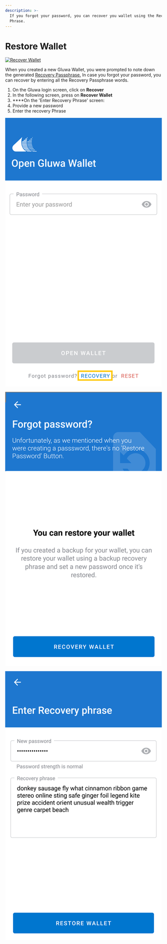 ```yaml
---
description: >-
  If you forgot your password, you can recover you wallet using the Recovery
  Phrase.
---
```


# Restore Wallet

[![Recover Wallet](http://img.youtube.com/vi/i2ROvktarJA/0.jpg)](http://www.youtube.com/watch?v=i2ROvktarJA)

When you created a new Gluwa Wallet, you were prompted to note down the generated [Recovery Passphrase.](https://docs.gluwa.com/get-started/gluwa/create-a-new-gluwa-wallet#backup-the-recovery-phrase) In case you forgot your password, you can recover by entering all the Recovery Passphrase words.

1.  On the Gluwa login screen, click on **Recover**
2.  In the following screen, press on **Recover Wallet**
3.  ****On the 'Enter Recovery Phrase' screen:
   1. Provide a new password
   2. Enter the recovery Phrase

![](../../.gitbook/assets/login-screen.png)

![](../../.gitbook/assets/recover-wallet%20%281%29.png)

![](../../.gitbook/assets/added-passprase%20%282%29.png)

